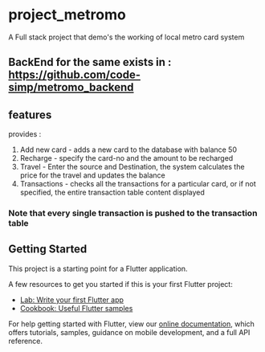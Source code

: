# project_metromo

A Full stack project that demo's the working of local metro card system

## BackEnd for the same exists in : https://github.com/code-simp/metromo_backend

## features

provides :
1. Add new card - adds a new card to the database with balance 50
2. Recharge - specify the card-no and the amount to be recharged
3. Travel - Enter the source and Destination, the system calculates the price for the travel and updates the balance
4. Transactions - checks all the transactions for a particular card, or if not specified, the entire transaction table content displayed

### Note that every single transaction is pushed to the transaction table 

## Getting Started

This project is a starting point for a Flutter application.

A few resources to get you started if this is your first Flutter project:

- [Lab: Write your first Flutter app](https://flutter.dev/docs/get-started/codelab)
- [Cookbook: Useful Flutter samples](https://flutter.dev/docs/cookbook)

For help getting started with Flutter, view our
[online documentation](https://flutter.dev/docs), which offers tutorials,
samples, guidance on mobile development, and a full API reference.
